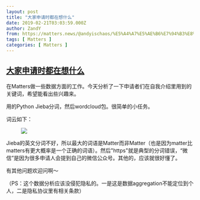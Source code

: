 ```yaml
---
layout: post
title: "大家申请时都在想什么"
date: 2019-02-21T03:03:59.000Z
author: ZandY
from: https://matters.news/@andyischaos/%E5%A4%A7%E5%AE%B6%E7%94%B3%E8%AF%B7%E6%97%B6%E9%83%BD%E5%9C%A8%E6%83%B3%E4%BB%80%E4%B9%88-zdpuAqtZV1xumiTwPvcbE68ySj26LV95KevZGf1FEZArYABnF
tags: [ Matters ]
categories: [ Matters ]
---
```

<!--1550718239000-->
[大家申请时都在想什么](https://matters.news/@andyischaos/%E5%A4%A7%E5%AE%B6%E7%94%B3%E8%AF%B7%E6%97%B6%E9%83%BD%E5%9C%A8%E6%83%B3%E4%BB%80%E4%B9%88-zdpuAqtZV1xumiTwPvcbE68ySj26LV95KevZGf1FEZArYABnF)
------

<div>
<p>在Matters做一些数据方面的工作。今天分析了一下申请者们在自我介绍里用到的关键词，希望能看出些兴趣来。</p><p>用的Python Jieba分词，然后wordcloud包。很简单的小任务。</p><p>词云如下：</p><figure class="image"><img src="https://matters-server-production.s3-ap-southeast-1.amazonaws.com/embed/a08c70f2-ca1a-4de6-9c08-f618b596f36d/73a40830b1fb9ef4ea99b3dacc35384d908d9953a1a5edd20d6c9065af04817f.png" referrerpolicy="no-referrer"><figcaption></figcaption></figure><p>Jieba的英文分词不好，所以最大的词语是Matter而非Matter（也是因为matter比matters有更大概率是一个正确的词语）。然后"https"就是典型的分词错误，“微信”是因为很多申请人会提到自己的微信公众号。其他的，应该就很好懂了。</p><p>有其他问题欢迎问啊～</p><p></p><p>（PS：这个数据分析应该没侵犯隐私的。一是这是数据aggregation不能定位到个人，二是隐私协议里有相关条款）</p>
</div>
